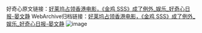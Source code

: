 好奇心原文链接：[好莱坞占领香港电影，《金鸡 SSS》成了例外_娱乐_好奇心日报-晏文静](https://www.qdaily.com/articles/5033.html)
WebArchive归档链接：[好莱坞占领香港电影，《金鸡 SSS》成了例外_娱乐_好奇心日报-晏文静](http://web.archive.org/web/20160630015800/http://www.qdaily.com/articles/5033.html)
![image](http://ww3.sinaimg.cn/large/007d5XDply1g3wcok1w82j30u03w7e81)